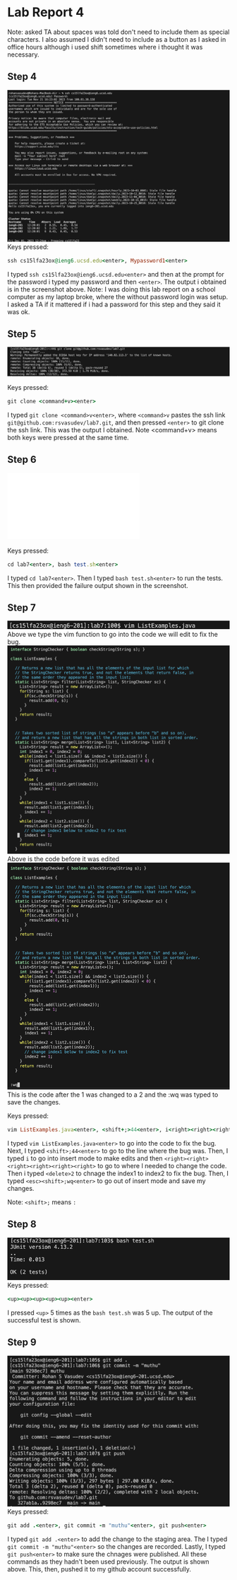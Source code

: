 # Lab Report 4 

Note: asked  TA about spaces was told don't need to include them as special characters. I also assumed I didn't need to include <shift> as a button as I asked in office hours although i used shift sometimes where i thought it was necessary.

## Step 4 
![Image](LoggingIn.png)
Keys pressed: 
```ruby
ssh cs15lfa23ox@ieng6.ucsd.edu<enter>, Mypassword1<enter>
```
I typed ```ssh cs15lfa23ox@ieng6.ucsd.edu<enter>``` and then at the prompt for the password i typed my password and then ```<enter>```. The output i obtained is in the screenshot above. 
Note: I was doing this lab report on a school computer as my laptop broke, where the without password login was setup. I asked a TA if it mattered if i had a password for this step and they said it was ok.

## Step 5
![Image](cloning.png)

Keys pressed:
```ruby
git clone <command+v><enter>
```
I typed ```git clone <command>v<enter>```, where ```<command>v``` pastes the ssh link ```git@github.com:rsvasudev/lab7.git```, and then pressed ```<enter>``` to git clone the ssh link. This was the output I obtained. Note <command+v> means both keys were pressed at the same time.

## Step 6
![Image](actualrunningtests.sh)

Keys pressed:
```ruby
cd lab7<enter>, bash test.sh<enter>
```
I typed ```cd lab7<enter>```. Then I typed ```bash test.sh<enter>``` to run the tests. This then provided the failure output shown in the screenshot.

## Step 7
![Image](vim.png)
Above we type the vim function to go into the code we will edit to fix the bug.
![Image](CodeBefore.png)
Above is the code before it was edited
![Image](codeafter.png)
This is the code after the 1 was changed to a 2 and the :wq was typed to save the changes.

Keys pressed:
```ruby
vim ListExamples.java<enter>, <shift+;>44<enter>, i<right><right><right><right><right><right><delete>2, <esc><shift+;>wq<enter>
```
I typed ```vim ListExamples.java<enter>``` to go into the code to fix the bug. Next, I typed  ```<shift>;44<enter>``` to go to the line where the bug was. Then, I typed ```i``` to go into insert mode to make edits and then ```<right><right><right><right><right><right>``` to go to where I needed to change the code. Then i typed ```<delete>2``` to chnage the index1 to index2 to fix the bug. Then, I typed ```<esc><shift>;wq<enter>``` to go out of insert mode and save my changes.

Note: ```<shift>;``` means ```:```

## Step 8
![Image](success.png)
Keys pressed:
```ruby
<up><up><up><up><up><enter>
```
I pressed ```<up>``` 5 times as the ```bash test.sh``` was 5 up. The output of the successful test is shown.

## Step 9
![Image](laststep.png)
Keys pressed:
```ruby
git add .<enter>, git commit -m "muthu"<enter>, git push<enter>
```
I typed ```git add .<enter>``` to add the change to the staging area. The I typed ```git commit -m "muthu"<enter>``` so the changes are recorded. Lastly, I typed ```git push<enter>``` to make sure the chnages were published. All these commands as they hadn't been used previously. The output is shown above. This, then, pushed it to my github account successfully.
 

